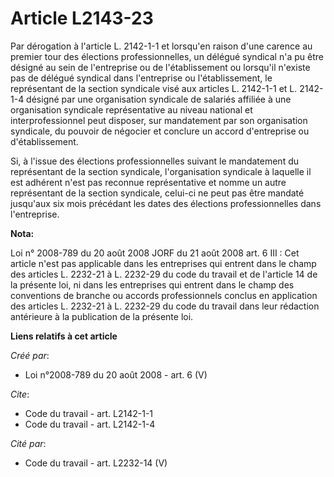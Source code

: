 # Article L2143-23

Par dérogation à l'article L. 2142-1-1 et lorsqu'en raison d'une carence au premier tour des élections professionnelles, un
délégué syndical n'a pu être désigné au sein de l'entreprise ou de l'établissement ou lorsqu'il n'existe pas de délégué
syndical dans l'entreprise ou l'établissement, le représentant de la section syndicale visé aux articles L. 2142-1-1 et L.
2142-1-4 désigné par une organisation syndicale de salariés affiliée à une organisation syndicale représentative au niveau
national et interprofessionnel peut disposer, sur mandatement par son organisation syndicale, du pouvoir de négocier et
conclure un accord d'entreprise ou d'établissement. 

Si, à l'issue des élections professionnelles suivant le mandatement du représentant de la section syndicale, l'organisation
syndicale à laquelle il est adhérent n'est pas reconnue représentative et nomme un autre représentant de la section
syndicale, celui-ci ne peut pas être mandaté jusqu'aux six mois précédant les dates des élections professionnelles dans
l'entreprise.

**Nota:**

Loi n° 2008-789 du 20 août 2008 JORF du 21 août 2008 art. 6 III : Cet article n'est pas applicable dans les entreprises qui
entrent dans le champ des articles L. 2232-21 à L. 2232-29 du code du travail et de l'article 14 de la présente loi, ni dans
les entreprises qui entrent dans le champ des conventions de branche ou accords professionnels conclus en application des
articles L. 2232-21 à L. 2232-29 du code du travail dans leur rédaction antérieure à la publication de la présente loi.

**Liens relatifs à cet article**

_Créé par_:

  - Loi n°2008-789 du 20 août 2008 - art. 6 (V)

_Cite_:

  - Code du travail - art. L2142-1-1
  - Code du travail - art. L2142-1-4

_Cité par_:

  - Code du travail - art. L2232-14 (V)
